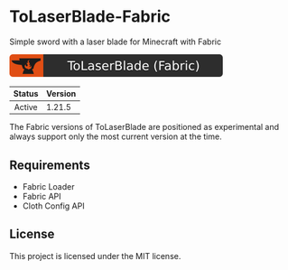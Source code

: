 # ToLaserBlade-Fabric

Simple sword with a laser blade for Minecraft with Fabric

[![ToLaserBlade (Fabric) - CurseForge](./docs/media/tolaserblade-fabric_cf_badge.svg)](https://www.curseforge.com/minecraft/mc-mods/tolaserblade-fabric)

|Status|Version|
|:----:|:------|
|Active|1.21.5 |

The Fabric versions of ToLaserBlade are positioned as experimental and always support only the most current version at the time.

## Requirements

- Fabric Loader
- Fabric API
- Cloth Config API

## License

This project is licensed under the MIT license.
